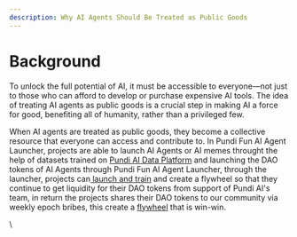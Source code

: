 ```yaml
---
description: Why AI Agents Should Be Treated as Public Goods
---
```


# Background

To unlock the full potential of AI, it must be accessible to everyone—not just to those who can afford to develop or purchase expensive AI tools. The idea of treating AI agents as public goods is a crucial step in making AI a force for good, benefiting all of humanity, rather than a privileged few.

When AI agents are treated as public goods, they become a collective resource that everyone can access and contribute to. In Pundi Fun AI Agent Launcher, projects are able to launch AI Agents or AI memes throught the help of datasets trained on [Pundi AI Data Platform](../pundi-aidata/) and launching the DAO tokens of AI Agents through Pundi Fun AI Agent Launcher, through the launcher, projects can[ launch and train](train-and-launch-step-1-and-2.md) and create a flywheel so that they continue to get liquidity for their DAO tokens from support of Pundi AI's team, in return the projects shares their DAO tokens to our community via weekly epoch bribes, this create a [flywheel](flywheel-step-3.md) that is win-win.



\
